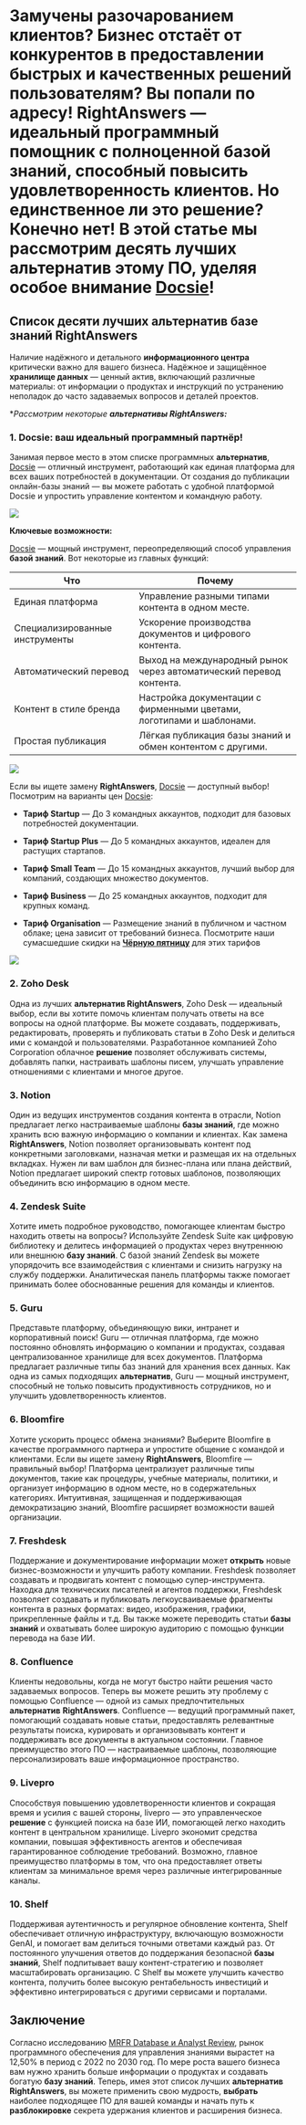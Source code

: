 # Замучены разочарованием клиентов? Бизнес отстаёт от конкурентов в предоставлении быстрых и качественных **решений** пользователям? Вы попали по адресу! RightAnswers — идеальный программный помощник с полноценной **базой знаний**, способный повысить удовлетворенность клиентов. Но единственное ли это **решение**? Конечно нет! В этой статье мы рассмотрим десять лучших **альтернатив** этому ПО, уделяя особое внимание [Docsie](https://www.docsie.io/try_docsie/fb/create_knowledge_base/)!

## Список десяти лучших альтернатив базе знаний RightAnswers

Наличие надёжного и детального **информационного центра** критически важно для вашего бизнеса. Надёжное и защищённое **хранилище данных** — ценный актив, включающий различные материалы: от информации о продуктах и инструкций по устранению неполадок до часто задаваемых вопросов и деталей проектов.

**Рассмотрим некоторые **альтернативы RightAnswers:***

### 1. Docsie: ваш идеальный программный партнёр!

Занимая первое место в этом списке программных **альтернатив**, [Docsie](https://app.docsie.io/login/#/) — отличный инструмент, работающий как единая платформа для всех ваших потребностей в документации. От создания до публикации онлайн-базы знаний — вы можете работать с удобной платформой Docsie и упростить управление контентом и командную работу.

![](https://cdn.docsie.io/workspace_PfNzfGj3YfKKtTO4T/doc_QiqgSuNoJpspcExF3/file_gSRUJJ3vNFFNIuceb/image2.png)

**Ключевые возможности:**

[Docsie](https://app.docsie.io/login/#/) — мощный инструмент, переопределяющий способ управления **базой знаний**. Вот некоторые из главных функций:

|Что|Почему|
|-|-|
|Единая платформа|Управление разными типами контента в одном месте.|
|Специализированные инструменты|Ускорение производства документов и цифрового контента.|
|Автоматический перевод|Выход на международный рынок через автоматический перевод контента.|
|Контент в стиле бренда|Настройка документации с фирменными цветами, логотипами и шаблонами.|
|Простая публикация|Лёгкая публикация базы знаний и обмен контентом с другими.|
![](https://cdn.docsie.io/workspace_PfNzfGj3YfKKtTO4T/doc_QiqgSuNoJpspcExF3/file_hJKNsrjDm9Nu5Lb7Q/image6.png)

Если вы ищете замену **RightAnswers**, [Docsie](https://help.docsie.io/) — доступный выбор! Посмотрим на варианты цен [Docsie](https://www.docsie.io/pricing/):

* **Тариф Startup** — До 3 командных аккаунтов, подходит для базовых потребностей документации.

* **Тариф Startup Plus** — До 5 командных аккаунтов, идеален для растущих стартапов.

* **Тариф Small Team** — До 15 командных аккаунтов, лучший выбор для компаний, создающих множество документов.

* **Тариф Business** — До 25 командных аккаунтов, подходит для крупных команд.

* **Тариф Organisation** — Размещение знаний в публичном и частном облаке; цена зависит от требований бизнеса.
Посмотрите наши сумасшедшие скидки на **[Чёрную пятницу](https://www.docsie.io/blog/articles/docsie-s-black-friday-deal/)** для этих тарифов

![](https://cdn.docsie.io/workspace_PfNzfGj3YfKKtTO4T/doc_QiqgSuNoJpspcExF3/file_0QpP5sq8tFB5zWkdl/image4.png)

### 2. Zoho Desk

Одна из лучших **альтернатив RightAnswers**, Zoho Desk — идеальный выбор, если вы хотите помочь клиентам получать ответы на все вопросы на одной платформе. Вы можете создавать, поддерживать, редактировать, проверять и публиковать статьи в Zoho Desk и делиться ими с командой и пользователями. Разработанное компанией Zoho Corporation облачное **решение** позволяет обслуживать системы, добавлять папки, настраивать шаблоны писем, улучшать управление отношениями с клиентами и многое другое.

### 3. Notion

Один из ведущих инструментов создания контента в отрасли, Notion предлагает легко настраиваемые шаблоны **базы знаний**, где можно хранить всю важную информацию о компании и клиентах. Как замена **RightAnswers**, Notion позволяет организовывать контент под конкретными заголовками, назначая метки и размещая их на отдельных вкладках. Нужен ли вам шаблон для бизнес-плана или плана действий, Notion предлагает широкий спектр готовых шаблонов, позволяющих объединить всю информацию в одном месте.

### 4. Zendesk Suite

Хотите иметь подробное руководство, помогающее клиентам быстро находить ответы на вопросы? Используйте Zendesk Suite как цифровую библиотеку и делитесь информацией о продуктах через внутреннюю или внешнюю **базу знаний**. С базой знаний Zendesk вы можете упорядочить все взаимодействия с клиентами и снизить нагрузку на службу поддержки. Аналитическая панель платформы также помогает принимать более обоснованные решения для команды и клиентов.

### 5. Guru

Представьте платформу, объединяющую вики, интранет и корпоративный поиск! Guru — отличная платформа, где можно постоянно обновлять информацию о компании и продуктах, создавая централизованное хранилище для всех документов. Платформа предлагает различные типы баз знаний для хранения всех данных. Как одна из самых подходящих **альтернатив**, Guru — мощный инструмент, способный не только повысить продуктивность сотрудников, но и улучшить удовлетворенность клиентов.

### 6. Bloomfire

Хотите ускорить процесс обмена знаниями? Выберите Bloomfire в качестве программного партнера и упростите общение с командой и клиентами. Если вы ищете замену **RightAnswers**, Bloomfire — правильный выбор! Платформа централизует различные типы документов, такие как процедуры, учебные материалы, политики, и организует информацию в одном месте, но в содержательных категориях. Интуитивная, защищенная и поддерживающая демократизацию знаний, Bloomfire расширяет возможности вашей организации.

### 7. Freshdesk

Поддержание и документирование информации может **открыть** новые бизнес-возможности и улучшить работу компании. Freshdesk позволяет создавать и продвигать контент с помощью супер-инструмента. Находка для технических писателей и агентов поддержки, Freshdesk позволяет создавать и публиковать легкоусваиваемые фрагменты контента в разных форматах: видео, изображения, графики, прикрепленные файлы и т.д. Вы также можете переводить статьи **базы знаний** и охватывать более широкую аудиторию с помощью функции перевода на базе ИИ.

### 8. Confluence

Клиенты недовольны, когда не могут быстро найти решения часто задаваемых вопросов. Теперь вы можете решить эту проблему с помощью Confluence — одной из самых предпочтительных **альтернатив** **RightAnswers**. Confluence — ведущий программный пакет, помогающий создавать новые статьи, предоставлять релевантные результаты поиска, курировать и организовывать контент и поддерживать все документы в актуальном состоянии. Главное преимущество этого ПО — настраиваемые шаблоны, позволяющие персонализировать ваше информационное пространство.

### 9. Livepro

Способствуя повышению удовлетворенности клиентов и сокращая время и усилия с вашей стороны, livepro — это управленческое **решение** с функцией поиска на базе ИИ, помогающей легко находить контент в центральном хранилище. Livepro экономит средства компании, повышая эффективность агентов и обеспечивая гарантированное соблюдение требований. Возможно, главное преимущество платформы в том, что она предоставляет ответы клиентам за минимальное время через различные интегрированные каналы.

### 10. Shelf

Поддерживая аутентичность и регулярное обновление контента, Shelf обеспечивает отличную инфраструктуру, включающую возможности GenAI, и помогает вам делиться точными ответами каждый раз. От постоянного улучшения ответов до поддержания безопасной **базы знаний**, Shelf подпитывает вашу контент-стратегию и позволяет масштабировать организацию. С Shelf вы можете улучшить качество контента, получить более высокую рентабельность инвестиций и эффективно интегрироваться с другими сервисами и порталами.

## Заключение

Согласно исследованию [MRFR Database и Analyst Review](https://www.marketresearchfuture.com/reports/knowledge-management-software-market-4193), рынок программного обеспечения для управления знаниями вырастет на 12,50% в период с 2022 по 2030 год. По мере роста вашего бизнеса вам нужно хранить больше информации о продуктах и создавать богатую **базу знаний**. Теперь, имея этот список лучших **альтернатив** **RightAnswers**, вы можете применить свою мудрость, **выбрать** наиболее подходящее ПО для вашей команды и начать путь к **разблокировке** секрета удержания клиентов и расширения бизнеса.